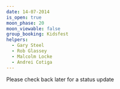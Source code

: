 ```yaml
---
date: 14-07-2014
is_open: true
moon_phase: 20
moon_viewable: false
group_booking: Kidsfest
helpers:
  - Gary Steel
  - Rob Glassey
  - Malcolm Locke
  - Andrei Cotiga
---
```

Please check back later for a status update

